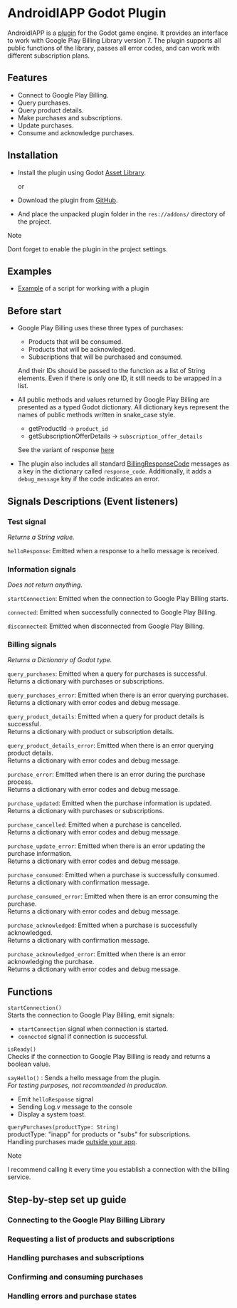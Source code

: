 # AndroidIAPP Godot Plugin

AndroidIAPP is a [plugin](<https://docs.godotengine.org/en/stable/tutorials/plugins/editor/installing_plugins.html#installing-a-plugin>) for the Godot game engine. It provides an interface to work with Google Play Billing Library version 7. The plugin supports all public functions of the library, passes all error codes, and can work with different subscription plans.

## Features

- Connect to Google Play Billing.
- Query purchases.
- Query product details.
- Make purchases and subscriptions.
- Update purchases.
- Consume and acknowledge purchases.

## Installation

- Install the plugin using Godot [Asset Library](https://godotengine.org/asset-library/asset/3068).

  or

- Download the plugin from [GitHub](https://github.com/code-with-max/godot-google-play-iapp/releases).
- And place the unpacked plugin folder in the `res://addons/` directory of the project.

> [!NOTE]
> Dont forget to enable the plugin in the project settings.

## Examples

- [Example](https://github.com/code-with-max/godot-google-play-iapp/blob/master/examples/billing_example.gd) of a script for working with a plugin

## Before start

- Google Play Billing uses these three types of purchases:
  - Products that will be consumed.
  - Products that will be acknowledged.
  - Subscriptions that will be purchased and consumed.

  And their IDs should be passed to the function as a list of String elements. Even if there is only one ID, it still needs to be wrapped in a list.

- All public methods and values returned by Google Play Billing are presented as a typed Godot dictionary. All dictionary keys represent the names of public methods written in snake_case style.
  - getProductId -> `product_id`
  - getSubscriptionOfferDetails -> `subscription_offer_details`

  See the variant of response [here](https://github.com/code-with-max/godot-google-play-iapp/blob/master/examples/details_inapp.json)

- The plugin also includes all standard [BillingResponseCode](https://developer.android.com/reference/com/android/billingclient/api/BillingClient.BillingResponseCode) messages as a key in the dictionary called `response_code`. Additionally, it adds a `debug_message` key if the code indicates an error.

## Signals Descriptions (Event listeners)

### Test signal

*Returns a String value.*

`helloResponse`: Emitted when a response to a hello message is received.

### Information signals

*Does not return anything.*

`startConnection`: Emitted when the connection to Google Play Billing starts.

`connected`: Emitted when successfully connected to Google Play Billing.

`disconnected`: Emitted when disconnected from Google Play Billing.

### Billing signals  

*Returns a Dictionary of Godot type.*

`query_purchases`: Emitted when a query for purchases is successful.  
Returns a dictionary with purchases or subscriptions.

`query_purchases_error`: Emitted when there is an error querying purchases.  
Returns a dictionary with error codes and debug message.

`query_product_details`: Emitted when a query for product details is successful.  
Returns a dictionary with product or subscription details.

`query_product_details_error`: Emitted when there is an error querying product details.  
Returns a dictionary with error codes and debug message.

`purchase_error`: Emitted when there is an error during the purchase process.  
Returns a dictionary with error codes and debug message.

`purchase_updated`: Emitted when the purchase information is updated.  
Returns a dictionary with purchases or subscriptions.

`purchase_cancelled`: Emitted when a purchase is cancelled.  
Returns a dictionary with error codes and debug message.

`purchase_update_error`: Emitted when there is an error updating the purchase information.  
Returns a dictionary with error codes and debug message.

`purchase_consumed`: Emitted when a purchase is successfully consumed.  
Returns a dictionary with confirmation message.

`purchase_consumed_error`: Emitted when there is an error consuming the purchase.  
Returns a dictionary with error codes and debug message.

`purchase_acknowledged`: Emitted when a purchase is successfully acknowledged.  
Returns a dictionary with confirmation message.

`purchase_acknowledged_error`: Emitted when there is an error acknowledging the purchase.  
Returns a dictionary with error codes and debug message.

## Functions

`startConnection()`  
Starts the connection to Google Play Billing, emit signals:

- `startConnection` signal when connection is started.
- `connected` signal if connection is successful.

`isReady()`  
Checks if the connection to Google Play Billing is ready and returns a boolean value.

`sayHello()` : Sends a hello message from the plugin.  
*For testing purposes, not recommended in production.*  

- Emit `helloResponse` signal
- Sending Log.v message to the console
- Display a system toast.

`queryPurchases(productType: String)`  
productType: "inapp" for products or "subs" for subscriptions.  
Handling purchases made [outside your app](https://developer.android.com/google/play/billing/integrate#ooap).  
> [!NOTE]
> I recommend calling it every time you establish a connection with the billing service.

## Step-by-step set up guide

### Connecting to the Google Play Billing Library

### Requesting a list of products and subscriptions

### Handling purchases and subscriptions

### Confirming and consuming purchases

### Handling errors and purchase states
